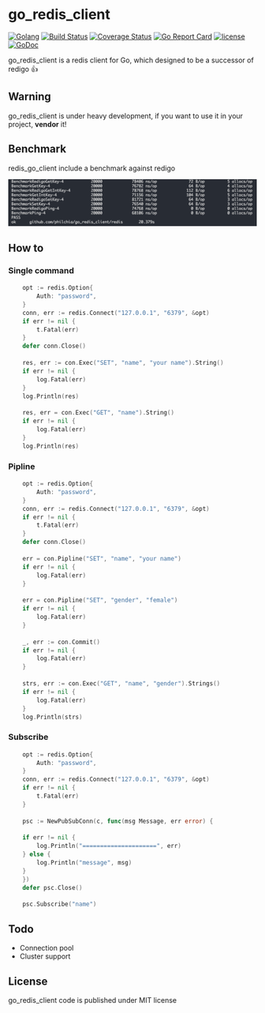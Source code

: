 # go_redis_client

[![Golang](https://img.shields.io/badge/Language-Go-green.svg?style=flat)](https://golang.org)
[![Build Status](https://travis-ci.org/philchia/go_redis_client.svg?branch=master)](https://travis-ci.org/philchia/go_redis_client)
[![Coverage Status](https://coveralls.io/repos/github/philchia/go_redis_client/badge.svg?branch=dev)](https://coveralls.io/github/philchia/go_redis_client?branch=dev)
[![Go Report Card](https://goreportcard.com/badge/github.com/philchia/go_redis_client)](https://goreportcard.com/report/github.com/philchia/go_redis_client)
[![license](https://img.shields.io/github/license/mashape/apistatus.svg)](https://opensource.org/licenses/MIT)
[![GoDoc](https://godoc.org/github.com/philchia/go_redis_client/redis?status.svg)](https://godoc.org/github.com/philchia/go_redis_client/redis)

go_redis_client is a redis client for Go, which designed to be a successor of redigo 👍

## Warning

go_redis_client is under heavy development, if you want to use it in your project, **vendor** it!

## Benchmark

redis_go_client include a benchmark against redigo

![Benchmark with redigo](./assets/bench.png)

## How to

### Single command

```go
    opt := redis.Option{
        Auth: "password",
    }
    conn, err := redis.Connect("127.0.0.1", "6379", &opt)
    if err != nil {
        t.Fatal(err)
    }
    defer conn.Close()

    res, err := con.Exec("SET", "name", "your name").String()
    if err != nil {
        log.Fatal(err)
    }
    log.Println(res)

    res, err = con.Exec("GET", "name").String()
    if err != nil {
        log.Fatal(err)
    }
    log.Println(res)
```

### Pipline

```go
    opt := redis.Option{
        Auth: "password",
    }
    conn, err := redis.Connect("127.0.0.1", "6379", &opt)
    if err != nil {
        t.Fatal(err)
    }
    defer conn.Close()

    err = con.Pipline("SET", "name", "your name")
    if err != nil {
        log.Fatal(err)
    }

    err = con.Pipline("SET", "gender", "female")
    if err != nil {
        log.Fatal(err)
    }

    _, err := con.Commit()
    if err != nil {
        log.Fatal(err)
    }

    strs, err := con.Exec("GET", "name", "gender").Strings()
    if err != nil {
        log.Fatal(err)
    }
	log.Println(strs)

```

### Subscribe

```go
    opt := redis.Option{
        Auth: "password",
    }
    conn, err := redis.Connect("127.0.0.1", "6379", &opt)
    if err != nil {
        t.Fatal(err)
    }

    psc := NewPubSubConn(c, func(msg Message, err error) {

    if err != nil {
        log.Println("=====================", err)
    } else {
        log.Println("message", msg)
    }
    })
    defer psc.Close()

    psc.Subscribe("name")
```

## Todo

* Connection pool
* Cluster support

## License

go_redis_client code is published under MIT license